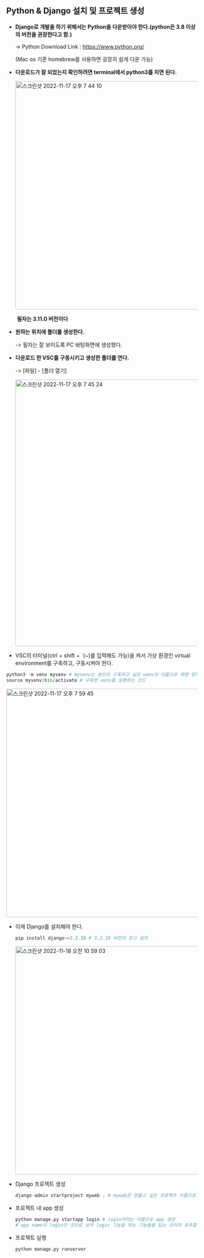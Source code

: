  ## Python & Django 설치 및 프로젝트 생성
- **Django로 개발을 하기 위해서는 Python을 다운받아야 한다.(python은 3.8 이상의 버전을 권장한다고 함.)**

  -> Python Download Link : https://www.python.org/

  (Mac os 기준 homebrew를 사용하면 굉장히 쉽게 다운 가능)
  
  

- **다운로드가 잘 되었는지 확인하려면 terminal에서 python3를 치면 된다.**


  <img width="600" alt="스크린샷 2022-11-17 오후 7 44 10" src="https://user-images.githubusercontent.com/91196025/202426483-f1bb9d7c-fe4e-4d4d-893f-8bcb6511ee1a.png">

  ​	**필자는 3.11.0 버전이다**
  
  

- **원하는 위치에 폴더를 생성한다.**

  -> 필자는 잘 보이도록 PC 바탕화면에 생성했다.



- **다운로드 한 VSC를 구동시키고 생성한 폴더를 연다.**

  -> [파일] - [폴더 열기]

  <img width="700" alt="스크린샷 2022-11-17 오후 7 45 24" src="https://user-images.githubusercontent.com/91196025/202426528-d2999552-da25-4cfc-af66-6de46e33e9b8.png">
  
- VSC의 터미널(ctrl + shift + `(~)를 입력해도 가능)을 켜서 가상 환경인 virtual environment를 구축하고, 구동시켜야 한다.
```python
python3 -m venv myvenv # myvenv는 본인이 구축하고 싶은 venv의 이름으로 하면 된다.
source myvenv/bin/activate # 구축한 venv를 실행하는 코드
```
<img width="600" alt="스크린샷 2022-11-17 오후 7 59 45" src="https://user-images.githubusercontent.com/91196025/202429120-15ebbbf5-172c-4401-b984-de1e5b1e8e15.png">


- 이제 Django를 설치해야 한다.

  ```python
  pip install django~=3.2.10 # 3.2.10 버전의 장고 설치
  ```

  <img width="600" alt="스크린샷 2022-11-18 오전 10 59 03" src="https://user-images.githubusercontent.com/91196025/202604411-44de520b-101e-4133-8841-4d5fde9f8635.png">

- Django 프로젝트 생성 

  ```python
  django-admin startproject myweb . # myweb은 만들고 싶은 프로젝트 이름으로 설정하면 된다.
  ```

- 프로젝트 내 app 생성

  ```python
  python manage.py startapp login # login이라는 이름으로 app 생성
  # app name이 login인 것으로 보아 login 기능을 하는 기능들을 담는 곳이라 유추할 수 있다.
  ```

- 프로젝트 실행

  ```python
  python manage.py runserver 
  ```

  





